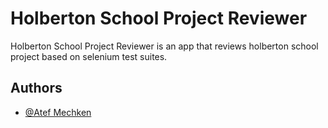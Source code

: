 
# Holberton School Project Reviewer

Holberton School Project Reviewer is an app that reviews holberton school
project based on selenium test suites.

## Authors

- [@Atef Mechken](https://www.github.com/atefMck)

